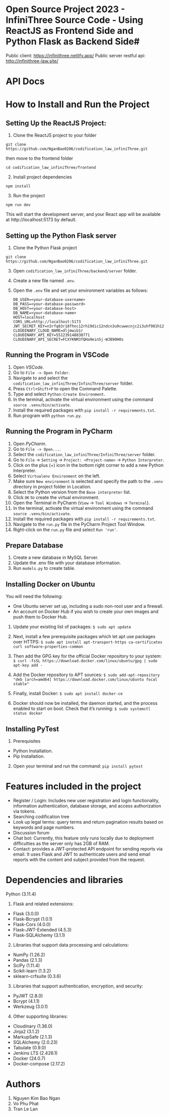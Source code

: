 # Open Source Project 2023 - InfiniThree Source Code - Using ReactJS as Frontend Side and Python Flask as Backend Side#

Public client: https://infinithree.netlify.app/
Public server restful api: http://infinithree-law.site/

# API Docs


# How to Install and Run the Project

## Setting Up the ReactJS Project:
  1. Clone the ReactJS project to your folder
  ```
  git clone https://github.com/NganBao0206/codification_law_infiniThree.git
  ```
  then move to the frontend folder
  ```
  cd codification_law_infiniThree/frontend
  ```
  2. Install project dependencies
  ```
  npm install
  ```
  3. Run the project
  ```
  npm run dev
  ```
  This will start the development server, and your React app will be available at http://localhost:5173 by default.

## Setting up the Python Flask server
  1. Clone the Python Flask project
  ```
  git clone https://github.com/NganBao0206/codification_law_infiniThree.git
  ```
  3. Open `codification_law_infiniThree/backend/server` folder.
  4. Create a new file named `.env`.
  5. Open the `.env` file and set your environment variables as follows:
 
       ```
       DB_USER=<your-database-username>
       DB_PASS=<your-database-password>
       DB_HOST=<your-database-host>
       DB_NAME=<your-database-name>
       HOST=localhost
       CORS_URL=http://localhost:5173
       JWT_SECRET_KEY=n3rfq83r18fhnc12rh19dic12ndcn3u9cuwecnjc2i3uhf981h12ufn1fo1u93fhi
       CLOUDINARY_CLOUD_NAME=dljmwib1r
       CLOUDINARY_API_KEY=551239148838771
       CLOUDINARY_API_SECRET=FCXYKNM3fQHa9ein5j-WJB90H0s
       ```
  
## Running the Program in VSCode
  1. Open *VSCode*.
  2. Go to `File -> Open Folder`.
  3. Navigate to and select the `codification_law_infiniThree/InfiniThree/server` folder.
  4. Press `Ctrl+Shift+P` to open the Command Palette.
  5. Type and select `Python:Create Environment`.
  6. In the terminal, activate the virtual environment using the command `source .venv/bin/activate`.
  7. Install the required packages with `pip install -r requirements.txt`.
  8. Run program with `python run.py`.
  
## Running the Program in PyCharm
  1. Open *PyCharm*.
  2. Go to `File -> Open...`.
  3. Select the `codification_law_infiniThree/InfiniThree/server` folder.
  4. Go to `File` -> `Setting` -> `Project: <Project-name>` -> `Python Interpreter`.
  5. Click on the plus (+) icon in the bottom right corner to add a new Python Interpreter.
  6. Select `Virtualenv Environment` on the left.
  7. Make sure `New environment` is selected and specify the path to the `.venv` directory in project folder in Location.
  8. Select the Python version from the `Base interpreter` list.
  9. Click `OK` to create the virtual environment.
  10. Open the Terminal in PyCharm (`View` -> `Tool Windows` -> `Terminal`).
  11. In the terminal, activate the virtual environment using the command `source .venv/bin/activate`.
  12. Install the required packages with `pip install -r requirements.txt`.
  13. Navigate to the `run.py` file in the PyCharm Project Tool Window.
  14. Right-click on the `run.py` file and select `Run 'run'`.
    
## Prepare Database
  1. Create a new database in MySQL Server.
  2. Update the .env file with your database information.
  3. Run `models.py` to create table.

## Installing Docker on Ubuntu 

You will need the following:
- One Ubuntu server set up, including a sudo non-root user and a firewall.
- An account on Docker Hub if you wish to create your own images and push them to Docker Hub.

1. Update your existing list of packages: `$ sudo apt update`

2. Next, install a few prerequisite packages which let apt use packages over HTTPS: `$ sudo apt install apt-transport-https ca-certificates curl software-properties-common`

3. Then add the GPG key for the official Docker repository to your system: `$ curl -fsSL https://download.docker.com/linux/ubuntu/gpg | sudo apt-key add -`

4. Add the Docker repository to APT sources: `$ sudo add-apt-repository "deb [arch=amd64] https://download.docker.com/linux/ubuntu focal stable"`

5. Finally, install Docker: `$ sudo apt install docker-ce`

6. Docker should now be installed, the daemon started, and the process enabled to start on boot. Check that it’s running: `$ sudo systemctl status docker`

## Installing PyTest

1. Prerequisites

- Python Installation.
- Pip Installation.

2. Open your terminal and run the command: `pip install pytest`

# Features included in the project

- Register / Login: Includes new user registration and login functionality, information authentication, database storage, and access authorization via tokens.
- Searching codification tree
- Look up legal terms: query terms and return pagination results based on keywords and page numbers.
- Discussion forum
- Chat bot: Currently, this feature only runs locally due to deployment difficulties as the server only has 2GB of RAM.
- Contact: provides a JWT-protected API endpoint for sending reports via email. It uses Flask and JWT to authenticate users and send email reports with the content and subject provided from the request.

# Dependencies and libraries
Python (3.11.4)

1. Flask and related extensions:
  - Flask (3.0.0)
  - Flask-Bcrypt (1.0.1)
  - Flask-Cors (4.0.0)
  - Flask-JWT-Extended (4.5.3)
  - Flask-SQLAlchemy (3.1.1)
2. Libraries that support data processing and calculations:
  - NumPy (1.26.2)
  - Pandas (2.1.3)
  - SciPy (1.11.4)
  - Scikit-learn (1.3.2)
  - sklearn-crfsuite (0.3.6)
3. Libraries that support authentication, encryption, and security:
  - PyJWT (2.8.0)
  - Bcrypt (4.1.1)
  - Werkzeug (3.0.1)
4. Other supporting libraries:
  - Cloudinary (1.36.0)
  - Jinja2 (3.1.2)
  - MarkupSafe (2.1.3)
  - SQLAlchemy (2.0.23)
  - Tabulate (0.9.0)
  - Jenkins LTS (2.426.1)
  - Docker (24.0.7)
  - Docker-compose (2.17.2)


# Authors
  1. Nguyen Kim Bao Ngan
  2. Vo Phu Phat
  3. Tran Le Lan
